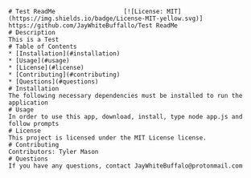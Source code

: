 
    
    # Test ReadMe                   [![License: MIT](https://img.shields.io/badge/License-MIT-yellow.svg)]
    https://github.com/JayWhiteBuffallo/Test ReadMe
    # Description
    This is a Test
    # Table of Contents
    * [Installation](#installation)
    * [Usage](#usage)
    * [License](#license)
    * [Contributing](#contributing)
    * [Questions](#questions)
    # Installation
    The following necessary dependencies must be installed to run the application
    # Usage
    In order to use this app, download, install, type node app.js and follow prompts
    # License
    This project is licensed under the MIT License license.
    # Contributing
    Contributors: Tyler Mason
    # Questions
    If you have any questions, contact JayWhiteBuffalo@protonmail.com
    